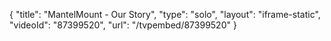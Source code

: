 {
    "title": "MantelMount - Our Story",
    "type": "solo",
    "layout": "iframe-static",
    "videoId": "87399520",
    "url": "\/tvpembed\/87399520"
}